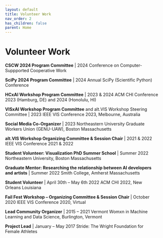 ```yaml
---
layout: default
title: Volunteer Work
nav_order: 2
has_children: false
parent: Home
---
```

# Volunteer Work

__CSCW 2024 Program Committee__  |  2024
Conference on Computer-Suppported Cooperative Work

__SciPy 2024 Program Committee__  |  2024
Annual SciPy (Scientific Python) Conference

__HCxAI Workshop Program Committee__  |  2023 & 2024
ACM CHI Conference 2023 (Hamburg, DE) and 2024 (Honolulu, HI)

__VISxAI Workshop Program Committee__
and alt.VIS Workshop Steering Committee | 2023
IEEE VIS Conference 2023, Melbourne, Australia

__Social Media Co-Organizer__ | 2023
Northeastern University Graduate Workers Union (GENU-UAW), Boston Massachusetts

__alt.VIS Workshop Organizing Committee & Session Chair__  |  2021 & 2022
IEEE VIS Conference 2021 & 2022

__Student Volunteer: Visualization PhD Summer School__ | Summer 2022
Northeastern University, Boston Massachusetts

__Graduate Mentor: Researching the relationship between AI developers and artists__ | Summer 2022
Smith College, Amherst Massachusetts

__Student Volunteer__ | April 30th – May 6th 2022
ACM CHI 2022, New Orleans Louisiana

__Fail Fest Workshop – Organizing Committee & Session Chair__  |  October 2020
IEEE VIS Conference 2020, Virtual

__Lead Community Organizer__  |  2015 – 2021
Vermont Womxn in Machine Learning and Data Science, Burlington, Vermont

__Project Lead__  |  January – May 2017
Stride: The Wright Foundation for Female Athletes

